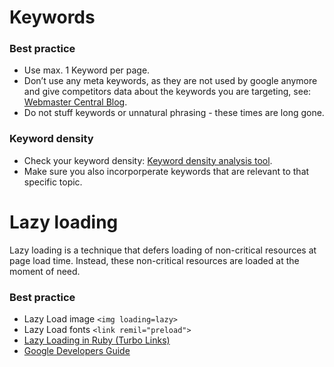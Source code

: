 # Keywords

### Best practice

* Use max. 1 Keyword per page.
* Don’t use any meta keywords, as they are not used by google anymore and give competitors data about the keywords you are targeting, see: [Webmaster Central Blog](https://webmasters.googleblog.com/2009/09/google-does-not-use-keywords-meta-tag.html).
* Do not stuff keywords or unnatural phrasing - these times are long gone.

### Keyword density

* Check your keyword density: [Keyword density analysis tool](https://imninjas.com/seo-tools/keyword-density/).
* Make sure you also incorporperate keywords that are relevant to that specific topic.

# Lazy loading

Lazy loading is a technique that defers loading of non-critical resources at page load time. Instead, these non-critical resources are loaded at the moment of need.

### Best practice

* Lazy Load image `<img loading=lazy>`
* Lazy Load fonts `<link remil="preload">`
* [Lazy Loading in Ruby (Turbo Links)](https://turbo-showcase.herokuapp.com/)
* [Google Developers Guide](https://developers.google.com/search/docs/guides/lazy-loading)
